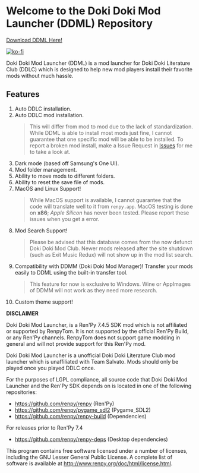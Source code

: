 # Welcome to the Doki Doki Mod Launcher (DDML) Repository

[Download DDML Here!](https://github.com/GanstaKingofSA/DDML/releases/latest)

[![ko-fi](https://www.ko-fi.com/img/githubbutton_sm.svg)](https://ko-fi.com/K3K22K8SU)

Doki Doki Mod Launcher (DDML) is a mod launcher for Doki Doki Literature Club (DDLC) which is designed to help new mod players install their favorite mods without much hassle.

## Features
1. Auto DDLC installation.
2. Auto DDLC mod installation.
    > This will differ from mod to mod due to the lack of standardization. While DDML is able to install most mods just fine, I cannot guarantee that one specific mod will be able to be installed. To report a broken mod install, make a Issue Request in [Issues](https://github.com/GanstaKingofSA/DDML/issues) for me to take a look at.
3. Dark mode (based off Samsung's One UI).
4. Mod folder management.
5. Ability to move mods to different folders.
6. Ability to reset the save file of mods.
7. MacOS and Linux Support!
    > While MacOS support is available, I cannot guarantee that the code will translate well to it from `renpy.app`. MacOS testing is done on __x86__; *Apple Silicon* has never been tested. Please report these issues when you get a error.
8. Mod Search Support!
    > Please be advised that this database comes from the now defunct Doki Doki Mod Club. Newer mods released after the site shutdown (such as Exit Music Redux) will not show up in the mod list search.
9. Compatibility with DDMM (Doki Doki Mod Manager)! Transfer your mods easily to DDML using the built-in transfer tool.
    > This feature for now is exclusive to Windows. Wine or AppImages of DDMM will not work as they need more research.
10. Custom theme support!

**DISCLAIMER**

Doki Doki Mod Launcher, is a Ren'Py 7.4.5 SDK mod which is not affiliated or supported by RenpyTom. It is not supported by the official Ren'Py Build, or any Ren'Py channels. RenpyTom does not support game modding in general and will not provide support for this Ren'Py mod.
    
Doki Doki Mod Launcher is a unofficial Doki Doki Literature Club mod launcher which is unaffiliated with Team Salvato. Mods should only be played once you played DDLC once.

For the purposes of LGPL compliance, all source code that Doki Doki Mod Launcher and the Ren'Py SDK depends
on is located in one of the following repositories:

* https://github.com/renpy/renpy (Ren'Py)
* https://github.com/renpy/pygame_sdl2 (Pygame_SDL2)
* https://github.com/renpy/renpy-build (Dependencies)

For releases prior to Ren'Py 7.4
* https://github.com/renpy/renpy-deps (Desktop dependencies)

This program contains free software licensed under a number of licenses, including the GNU Lesser General Public License. A complete list of software is available at http://www.renpy.org/doc/html/license.html.
